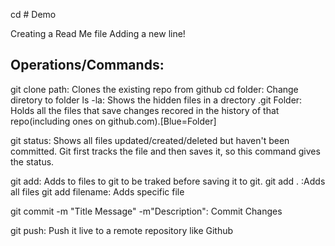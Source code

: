 cd # Demo

Creating a Read Me file
Adding a new line!

## Operations/Commands:

git clone path: Clones the existing repo from github
cd folder: Change diretory to folder
ls -la: Shows the hidden files in a drectory
.git Folder: Holds all the files  that save changes recored in the history of that repo(including ones on github.com).[Blue=Folder]

git status: Shows all files updated/created/deleted but haven't been committed. Git first tracks the file and then saves it, so this command gives the status.

git add: Adds to files to git to be traked before saving it to git.
    git add . :Adds all files
    git add filename: Adds specific file

git commit -m "Title Message" -m"Description": Commit Changes

git push: Push it live to a remote repository like Github